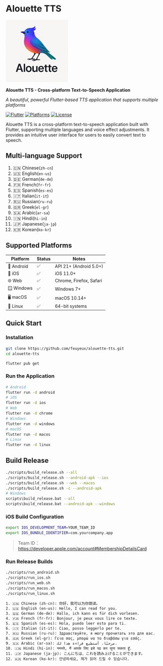 # Alouette TTS

  <img src="alouette_big.png" alt="Alouette TTS Logo" width="200"/>
  
  **Alouette TTS - Cross-platform Text-to-Speech Application**
  
  *A beautiful, powerful Flutter-based TTS application that supports multiple platforms*
  
  [![Flutter](https://img.shields.io/badge/Flutter-3.8.1-blue)](https://flutter.dev)
  [![Platforms](https://img.shields.io/badge/Platforms-Android%20|%20iOS%20|%20Web%20|%20Windows%20|%20macOS%20|%20Linux-green)](#supported-platforms)
  [![License](https://img.shields.io/badge/License-MIT-yellow)](LICENSE)

Alouette TTS is a cross-platform text-to-speech application built with Flutter, supporting multiple languages and voice effect adjustments. It provides an intuitive user interface for users to easily convert text to speech.

## Multi-language Support

1. 🇨🇳 Chinese(`zh-cn`)
2. 🇺🇸 English(`en-us`)
3. 🇩🇪 German(`de-de`)
4. 🇫🇷 French(`fr-fr`)
5. 🇪🇸 Spanish(`es-es`)
6. 🇮🇹 Italian(`it-it`)
7. 🇷🇺 Russian(`ru-ru`)
8. 🇬🇷 Greek(`el-gr`)
9. 🇸🇦 Arabic(`ar-sa`)
10. 🇮🇳 Hindi(`hi-in`)
11. 🇯🇵 Japanese(`ja-jp`)
12. 🇰🇷 Korean(`ko-kr`)

## Supported Platforms

| Platform | Status | Notes |
|----------|--------|-------|
| 🤖 Android | ✅ | API 21+ (Android 5.0+) |
| 🍎 iOS | ✅ | iOS 11.0+ |
| 🌐 Web | ✅ | Chrome, Firefox, Safari |
| 🪟 Windows | ✅ | Windows 7+ |
| 🖥️ macOS | ✅ | macOS 10.14+ |
| 🐧 Linux | ✅ | 64-bit systems |

## Quick Start

### Installation

```bash
git clone https://github.com/feuyeux/alouette-tts.git
cd alouette-tts
```

```bash
flutter pub get
```

### Run the Application

```bash
# Android
flutter run -d android
# iOS
flutter run -d ios
# Web
flutter run -d chrome
# Windows
flutter run -d windows
# macOS
flutter run -d macos
# Linux
flutter run -d linux
```

## Build Release

```bash
./scripts/build_release.sh --all
./scripts/build_release.sh --android-apk --ios
./scripts/build_release.sh --web --macos
./scripts/build_release.sh -c --android-apk
# Windows
scripts\build_release.bat --all
scripts\build_release.bat --android-apk --windows
```

### iOS Build Configuration

```bash
export IOS_DEVELOPMENT_TEAM=YOUR_TEAM_ID
export IOS_BUNDLE_IDENTIFIER=com.yourcompany.app
```

> Team ID：https://developer.apple.com/account#MembershipDetailsCard

### Run Release Builds

```bash
./scripts/run_android.sh
./scripts/run_ios.sh
./scripts/run_web.sh
./scripts/run_macos.sh
./scripts/run_linux.sh
```


```
1. 🇨🇳 Chinese (zh-cn): 你好，我可以为你朗读。
2. 🇺🇸 English (en-us): Hello, I can read for you.
3. 🇩🇪 German (de-de): Hallo, ich kann es für dich vorlesen.
4. 🇫🇷 French (fr-fr): Bonjour, je peux vous lire ce texte.
5. 🇪🇸 Spanish (es-es): Hola, puedo leer esto para ti.
6. 🇮🇹 Italian (it-it): Ciao, posso leggerlo per te.
7. 🇷🇺 Russian (ru-ru): Здравствуйте, я могу прочитать это для вас.
8. 🇬🇷 Greek (el-gr): Γεια σας, μπορώ να το διαβάσω για εσάς.
9. 🇸🇦 Arabic (ar-sa): مرحبًا، أستطيع قراءة هذا لك.
10. 🇮🇳 Hindi (hi-in): नमस्ते, मैं आपके लिए इसे पढ़ कर सुना सकता हूँ.
11. 🇯🇵 Japanese (ja-jp): こんにちは、これを読み上げることができます。
12. 🇰🇷 Korean (ko-kr): 안녕하세요, 제가 읽어 드릴 수 있습니다.
```